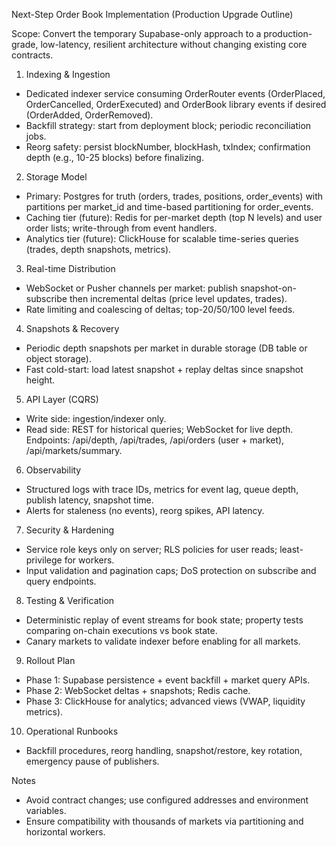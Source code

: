 Next-Step Order Book Implementation (Production Upgrade Outline)

Scope: Convert the temporary Supabase-only approach to a production-grade, low-latency, resilient architecture without changing existing core contracts.

1) Indexing & Ingestion
- Dedicated indexer service consuming OrderRouter events (OrderPlaced, OrderCancelled, OrderExecuted) and OrderBook library events if desired (OrderAdded, OrderRemoved).
- Backfill strategy: start from deployment block; periodic reconciliation jobs.
- Reorg safety: persist blockNumber, blockHash, txIndex; confirmation depth (e.g., 10-25 blocks) before finalizing.

2) Storage Model
- Primary: Postgres for truth (orders, trades, positions, order_events) with partitions per market_id and time-based partitioning for order_events.
- Caching tier (future): Redis for per-market depth (top N levels) and user order lists; write-through from event handlers.
- Analytics tier (future): ClickHouse for scalable time-series queries (trades, depth snapshots, metrics).

3) Real-time Distribution
- WebSocket or Pusher channels per market: publish snapshot-on-subscribe then incremental deltas (price level updates, trades).
- Rate limiting and coalescing of deltas; top-20/50/100 level feeds.

4) Snapshots & Recovery
- Periodic depth snapshots per market in durable storage (DB table or object storage).
- Fast cold-start: load latest snapshot + replay deltas since snapshot height.

5) API Layer (CQRS)
- Write side: ingestion/indexer only.
- Read side: REST for historical queries; WebSocket for live depth. Endpoints: /api/depth, /api/trades, /api/orders (user + market), /api/markets/summary.

6) Observability
- Structured logs with trace IDs, metrics for event lag, queue depth, publish latency, snapshot time.
- Alerts for staleness (no events), reorg spikes, API latency.

7) Security & Hardening
- Service role keys only on server; RLS policies for user reads; least-privilege for workers.
- Input validation and pagination caps; DoS protection on subscribe and query endpoints.

8) Testing & Verification
- Deterministic replay of event streams for book state; property tests comparing on-chain executions vs book state.
- Canary markets to validate indexer before enabling for all markets.

9) Rollout Plan
- Phase 1: Supabase persistence + event backfill + market query APIs.
- Phase 2: WebSocket deltas + snapshots; Redis cache.
- Phase 3: ClickHouse for analytics; advanced views (VWAP, liquidity metrics).

10) Operational Runbooks
- Backfill procedures, reorg handling, snapshot/restore, key rotation, emergency pause of publishers.

Notes
- Avoid contract changes; use configured addresses and environment variables.
- Ensure compatibility with thousands of markets via partitioning and horizontal workers.


